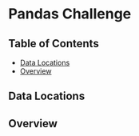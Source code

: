 # Pandas Challenge
## Table of Contents
* [Data Locations](#DataLocation)
* [Overview](#Overview)
## Data Locations
## Overview
